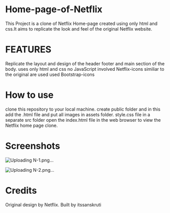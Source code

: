 # Home-page-of-Netflix
This Project is a clone of Netflix Home-page created using only html and css.It aims to replicate the look and feel of the original Netflix website.
# FEATURES
Replicate the layout and design of the header footer and main section of the body.
uses only html and css no JavaScript involved
Netflix-icons similiar to the original are used
used Bootstrap-icons
# How to use
clone this repository to your local machine.
create public folder and in this add the .html file and put all images in assets folder. style.css file in a separate src folder
open the index.html file in the web browser to view the Netflix home page clone.

# Screenshots
![Uploading N-1.png…](C:\Users\sansk\OneDrive\Pictures\screen-shots)

![Uploading N-2.png…]()

# Credits
Original design by Netflix.
Built by itssanskruti
